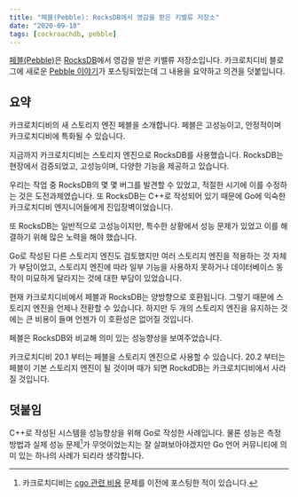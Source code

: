 ```yaml
---
title: "페블(Pebble): RocksDB에서 영감을 받은 키밸류 저장소"
date: "2020-09-18"
tags: [cockroachdb, pebble]
---
```


[페블(Pebble)](https://github.com/cockroachdb/pebble)은 [RocksDB](https://rocksdb.org/)에서 영감을 받은 키밸류 저장소입니다. 카크로치디비 블로그에 새로운 [Pebble 이야기](https://www.cockroachlabs.com/blog/pebble-rocksdb-kv-store/)가 포스팅되었는데 그 내용을 요약하고 의견을 덧붙입니다.

<!--more-->

## 요약

카크로치디비의 새 스토리지 엔진 페블을 소개합니다. 페블은 고성능이고, 안정적이며 카크로치디비에 특화될 수 있습니다.

지금까지 카크로치디비는 스토리지 엔진으로 RocksDB를 사용했습니다. RocksDB는 현장에서 검증되었고, 고성능이며, 다양한 기능을 제공하고 있습니다.

우리는 작업 중 RocksDB의 몇 몇 버그를 발견할 수 있었고, 적절한 시기에 이를 수정하는 것은 도전과제였습니다. 또 RocksDB는 C++로 작성되어 있기 때문에 Go에 익숙한 카크로치디비 엔지니어들에게 진입장벽이었습니다.

또 RocksDB는 일반적으로 고성능이지만, 특수한 상황에서 성능 문제가 있었고 이를 해결하기 위해 많은 노력을 해야 했습니다.

Go로 작성된 다른 스토리지 엔진도 검토했지만 여러 스토리지 엔진을 적용하는 것 자체가 부담이었고, 스토리지 엔진에 따라 일부 기능을 사용하지 못하거나 데이터베이스 동작이 미묘하게 달라지는 것에 대한 부담이 있었습니다.

현재 카크로치디비에서 페블과 RocksDB는 양방향으로 호환됩니다. 그렇기 때문에 스토리지 엔진을 언제나 전환할 수 있습니다. 하지만 두 개의 스토리지 엔진을 유지하는 것에는 큰 비용이 들며 언젠가 이 호환성은 없어질 것입니다.

페블은 RocksDB와 비교해 의미 있는 성능향상을 보여주었습니다.

카크로치디비 20.1 부터는 페블을 스토리지 엔진으로 사용할 수 있습니다. 20.2 부터는 페블이 기본 스토리지 엔진이 될 것이며 때가 되면 RockdDB는 카크로치디비에서 사라질 것입니다.

## 덧붙임

C++로 작성된 시스템을 성능향상을 위해 Go로 작성한 사례입니다. 물론 성능은 측정 방법과 실제 성능 문제[^1]가 무엇이었는지는 잘 살펴보아야겠지만 Go 언어 커뮤니티에 의미 있는 하나의 사례가 되리라 생각합니다.

[^1]: 카크로치디비는 [cgo 관련 비용](https://www.cockroachlabs.com/blog/the-cost-and-complexity-of-cgo/) 문제를 이전에 포스팅한 적이 있습니다.